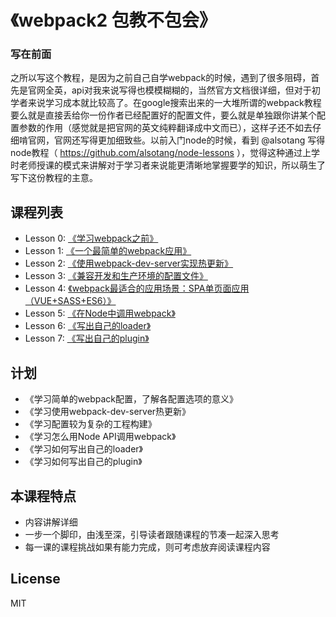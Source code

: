 # 《webpack2 包教不包会》

### 写在前面
之所以写这个教程，是因为之前自己自学webpack的时候，遇到了很多阻碍，首先是官网全英，api对我来说写得也模模糊糊的，当然官方文档很详细，但对于初学者来说学习成本就比较高了。在google搜索出来的一大堆所谓的webpack教程要么就是直接丢给你一份作者已经配置好的配置文件，要么就是单独跟你讲某个配置参数的作用（感觉就是把官网的英文纯粹翻译成中文而已），这样子还不如去仔细啃官网，官网还写得更加细致些。以前入门node的时候，看到 @alsotang 写得node教程（ https://github.com/alsotang/node-lessons ），觉得这种通过上学时老师授课的模式来讲解对于学习者来说能更清晰地掌握要学的知识，所以萌生了写下这份教程的主意。  

## 课程列表

* Lesson 0: [《学习webpack之前》](https://github.com/kingvid-chan/webpack-lessons/tree/master/lesson0)
* Lesson 1: [《一个最简单的webpack应用》](https://github.com/kingvid-chan/webpack-lessons/tree/master/lesson1)
* Lesson 2: [《使用webpack-dev-server实现热更新》](https://github.com/kingvid-chan/webpack-lessons/tree/master/lesson2)
* Lesson 3: [《兼容开发和生产环境的配置文件》](https://github.com/kingvid-chan/webpack-lessons/tree/master/lesson3)
* Lesson 4: [《webpack最适合的应用场景：SPA单页面应用（VUE+SASS+ES6）》](https://github.com/kingvid-chan/webpack-lessons/tree/master/lesson4)
* Lesson 5: [《在Node中调用webpack》](https://github.com/kingvid-chan/webpack-lessons/tree/master/lesson5)
* Lesson 6: [《写出自己的loader》](https://github.com/kingvid-chan/webpack-lessons/tree/master/lesson6)
* Lesson 7: [《写出自己的plugin》](https://github.com/kingvid-chan/webpack-lessons/tree/master/lesson7)

## 计划

* 《学习简单的webpack配置，了解各配置选项的意义》
* 《学习使用webpack-dev-server热更新》
* 《学习配置较为复杂的工程构建》
* 《学习怎么用Node API调用webpack》
* 《学习如何写出自己的loader》
* 《学习如何写出自己的plugin》

## 本课程特点

* 内容讲解详细
* 一步一个脚印，由浅至深，引导读者跟随课程的节凑一起深入思考
* 每一课的课程挑战如果有能力完成，则可考虑放弃阅读课程内容

## License

MIT